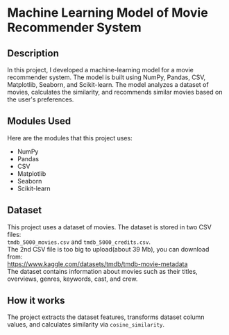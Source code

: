 # Machine Learning Model of Movie Recommender System

## Description

In this project, I developed a machine-learning model for a movie recommender system. The model is built using NumPy, Pandas, CSV, Matplotlib, Seaborn, and Scikit-learn. The model analyzes a dataset of movies, calculates the similarity, and recommends similar movies based on the user's preferences.

## Modules Used

Here are the modules that this project uses:

- NumPy
- Pandas
- CSV
- Matplotlib
- Seaborn
- Scikit-learn

## Dataset

This project uses a dataset of movies. The dataset is stored in two CSV files:   
`tmdb_5000_movies.csv` and `tmdb_5000_credits.csv`.  
The 2nd CSV file is too big to upload(about 39 Mb), you can download from:  
https://www.kaggle.com/datasets/tmdb/tmdb-movie-metadata      
The dataset contains information about movies such as their titles, overviews, genres, keywords, cast, and crew. 

## How it works

The project extracts the dataset features, transforms dataset column values, and calculates similarity via `cosine_similarity`.

